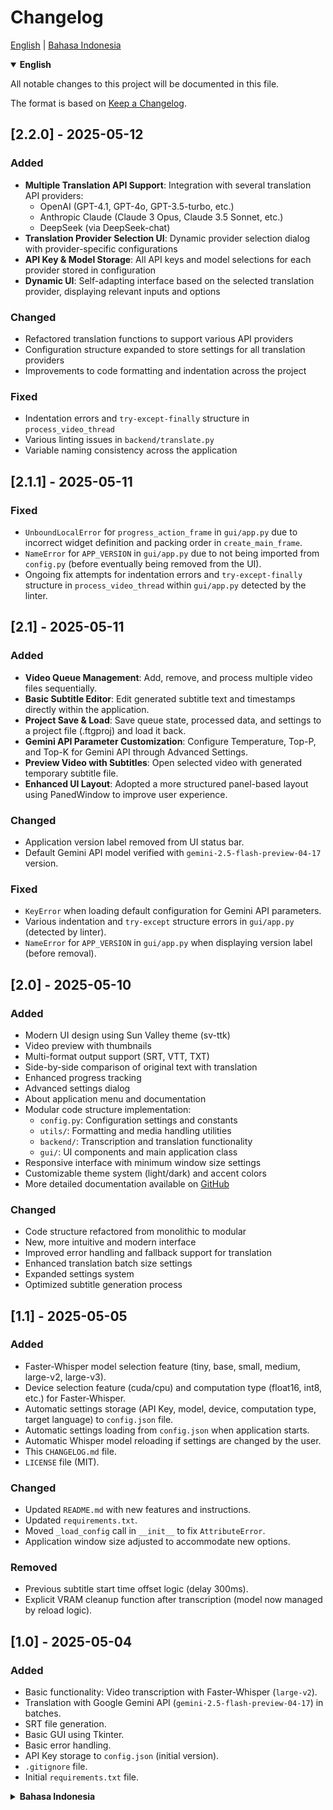 # Changelog

[English](#english) | [Bahasa Indonesia](#bahasa-indonesia)

<a name="english"></a>
<details open>
<summary><strong>English</strong></summary>

All notable changes to this project will be documented in this file.

The format is based on [Keep a Changelog](https://keepachangelog.com/en/1.0.0/).

## [2.2.0] - 2025-05-12

### Added
- **Multiple Translation API Support**: Integration with several translation API providers:
  - OpenAI (GPT-4.1, GPT-4o, GPT-3.5-turbo, etc.)
  - Anthropic Claude (Claude 3 Opus, Claude 3.5 Sonnet, etc.) 
  - DeepSeek (via DeepSeek-chat)
- **Translation Provider Selection UI**: Dynamic provider selection dialog with provider-specific configurations
- **API Key & Model Storage**: All API keys and model selections for each provider stored in configuration
- **Dynamic UI**: Self-adapting interface based on the selected translation provider, displaying relevant inputs and options

### Changed
- Refactored translation functions to support various API providers
- Configuration structure expanded to store settings for all translation providers
- Improvements to code formatting and indentation across the project

### Fixed
- Indentation errors and `try-except-finally` structure in `process_video_thread`
- Various linting issues in `backend/translate.py`
- Variable naming consistency across the application

## [2.1.1] - 2025-05-11

### Fixed
- `UnboundLocalError` for `progress_action_frame` in `gui/app.py` due to incorrect widget definition and packing order in `create_main_frame`.
- `NameError` for `APP_VERSION` in `gui/app.py` due to not being imported from `config.py` (before eventually being removed from the UI).
- Ongoing fix attempts for indentation errors and `try-except-finally` structure in `process_video_thread` within `gui/app.py` detected by the linter.

## [2.1] - 2025-05-11

### Added
- **Video Queue Management**: Add, remove, and process multiple video files sequentially.
- **Basic Subtitle Editor**: Edit generated subtitle text and timestamps directly within the application.
- **Project Save & Load**: Save queue state, processed data, and settings to a project file (.ftgproj) and load it back.
- **Gemini API Parameter Customization**: Configure Temperature, Top-P, and Top-K for Gemini API through Advanced Settings.
- **Preview Video with Subtitles**: Open selected video with generated temporary subtitle file.
- **Enhanced UI Layout**: Adopted a more structured panel-based layout using PanedWindow to improve user experience.

### Changed
- Application version label removed from UI status bar.
- Default Gemini API model verified with `gemini-2.5-flash-preview-04-17` version.

### Fixed
- `KeyError` when loading default configuration for Gemini API parameters.
- Various indentation and `try-except` structure errors in `gui/app.py` (detected by linter).
- `NameError` for `APP_VERSION` in `gui/app.py` when displaying version label (before removal).

## [2.0] - 2025-05-10

### Added
- Modern UI design using Sun Valley theme (sv-ttk)
- Video preview with thumbnails
- Multi-format output support (SRT, VTT, TXT)
- Side-by-side comparison of original text with translation
- Enhanced progress tracking
- Advanced settings dialog
- About application menu and documentation
- Modular code structure implementation:
  - `config.py`: Configuration settings and constants
  - `utils/`: Formatting and media handling utilities
  - `backend/`: Transcription and translation functionality
  - `gui/`: UI components and main application class
- Responsive interface with minimum window size settings
- Customizable theme system (light/dark) and accent colors
- More detailed documentation available on [GitHub](https://github.com/Fapzarz/FilmTranslatorGenerator)

### Changed
- Code structure refactored from monolithic to modular
- New, more intuitive and modern interface
- Improved error handling and fallback support for translation
- Enhanced translation batch size settings
- Expanded settings system
- Optimized subtitle generation process

## [1.1] - 2025-05-05

### Added
- Faster-Whisper model selection feature (tiny, base, small, medium, large-v2, large-v3).
- Device selection feature (cuda/cpu) and computation type (float16, int8, etc.) for Faster-Whisper.
- Automatic settings storage (API Key, model, device, computation type, target language) to `config.json` file.
- Automatic settings loading from `config.json` when application starts.
- Automatic Whisper model reloading if settings are changed by the user.
- This `CHANGELOG.md` file.
- `LICENSE` file (MIT).

### Changed
- Updated `README.md` with new features and instructions.
- Updated `requirements.txt`.
- Moved `_load_config` call in `__init__` to fix `AttributeError`.
- Application window size adjusted to accommodate new options.

### Removed
- Previous subtitle start time offset logic (delay 300ms).
- Explicit VRAM cleanup function after transcription (model now managed by reload logic).

## [1.0] - 2025-05-04

### Added
- Basic functionality: Video transcription with Faster-Whisper (`large-v2`).
- Translation with Google Gemini API (`gemini-2.5-flash-preview-04-17`) in batches.
- SRT file generation.
- Basic GUI using Tkinter.
- Basic error handling.
- API Key storage to `config.json` (initial version).
- `.gitignore` file.
- Initial `requirements.txt` file.

</details>

<a name="bahasa-indonesia"></a>
<details>
<summary><strong>Bahasa Indonesia</strong></summary>

Semua perubahan penting pada proyek ini akan didokumentasikan dalam file ini.

Format didasarkan pada [Keep a Changelog](https://keepachangelog.com/en/1.0.0/).

## [2.2.0] - 2025-05-12

### Added
- **Dukungan Berbagai API Terjemahan**: Integrasi dengan beberapa provider API terjemahan:
  - OpenAI (GPT-4.1, GPT-4o, GPT-3.5-turbo, dll.)
  - Anthropic Claude (Claude 3 Opus, Claude 3.5 Sonnet, dll.) 
  - DeepSeek (melalui DeepSeek-chat)
- **UI Pemilihan Provider Terjemahan**: Dialog pemilihan provider yang dinamis dengan konfigurasi spesifik untuk setiap provider
- **Penyimpanan API Key & Model**: Semua API key dan pemilihan model setiap provider disimpan dalam konfigurasi
- **UI Dinamis**: Antarmuka yang menyesuaikan diri dengan provider terjemahan yang dipilih, menampilkan input dan opsi yang relevan

### Changed
- Refactor fungsi terjemahan untuk mendukung berbagai provider API
- Struktur konfigurasi diperluas untuk menyimpan pengaturan semua provider terjemahan
- Perbaikan pada format dan indentasi kode di seluruh proyek

### Fixed
- Kesalahan indentasi dan struktur `try-except-finally` di `process_video_thread`
- Berbagai masalah linting di `backend/translate.py`
- Konsistensi penamaan variabel di seluruh aplikasi

## [2.1.1] - 2025-05-11

### Fixed
- `UnboundLocalError` untuk `progress_action_frame` di `gui/app.py` karena urutan definisi dan pemaketan widget yang salah dalam `create_main_frame`.
- `NameError` untuk `APP_VERSION` di `gui/app.py` karena tidak diimpor dari `config.py` (sebelum akhirnya dihapus dari UI).
- Upaya perbaikan berkelanjutan untuk kesalahan indentasi dan struktur `try-except-finally` di `process_video_thread` dalam `gui/app.py` yang terdeteksi oleh linter.

## [2.1] - 2025-05-11

### Added
- **Manajemen Antrean Video**: Tambah, hapus, dan proses beberapa file video secara berurutan.
- **Editor Subtitle Dasar**: Edit teks dan timestamp subtitle yang dihasilkan langsung di aplikasi.
- **Simpan & Muat Proyek**: Simpan status antrean, data terproses, dan pengaturan ke file proyek (.ftgproj) dan muat kembali.
- **Kustomisasi Parameter Gemini API**: Atur Temperature, Top-P, dan Top-K untuk API Gemini melalui Pengaturan Lanjutan.
- **Pratinjau Video dengan Subtitle**: Buka video yang dipilih dengan file subtitle sementara yang dihasilkan.
- **Peningkatan Tata Letak UI**: Mengadopsi tata letak berbasis panel yang lebih terstruktur menggunakan PanedWindow untuk meningkatkan pengalaman pengguna.

### Changed
- Label versi aplikasi dihapus dari status bar UI.
- Model default Gemini API diverifikasi menggunakan versi `gemini-2.5-flash-preview-04-17`.

### Fixed
- `KeyError` saat memuat konfigurasi default untuk parameter Gemini API.
- Berbagai kesalahan indentasi dan struktur `try-except` di `gui/app.py` (terdeteksi oleh linter).
- `NameError` untuk `APP_VERSION` di `gui/app.py` saat menampilkan label versi (sebelum dihapus).

## [2.0] - 2025-05-10

### Added
- Desain UI modern menggunakan tema Sun Valley (sv-ttk)
- Pratinjau video dengan thumbnail
- Dukungan multi-format output (SRT, VTT, TXT)
- Perbandingan teks asli dengan terjemahan secara side-by-side
- Pelacakan progres yang ditingkatkan
- Dialog pengaturan lanjutan
- Menu tentang aplikasi (About) dan dokumentasi
- Implementasi struktur kode modular:
  - `config.py`: Pengaturan konfigurasi dan konstanta
  - `utils/`: Utilitas pemformatan dan penanganan media
  - `backend/`: Fungsionalitas transkripsi dan terjemahan
  - `gui/`: Komponen UI dan kelas aplikasi utama
- Antarmuka yang responsif dengan pengaturan ukuran minimum jendela
- Sistem tema (terang/gelap) dan warna aksen yang dapat dikustomisasi
- Dokumentasi lebih lengkap tersedia di [GitHub](https://github.com/Fapzarz/FilmTranslatorGenerator)

### Changed
- Struktur kode direfaktor dari monolitik menjadi modular
- Antarmuka baru yang lebih intuitif dan modern
- Peningkatan penanganan error dan dukungan fallback untuk terjemahan
- Peningkatan pengaturan ukuran batch terjemahan
- Sistem pengaturan yang diperluas
- Proses pembuatan subtitle yang dioptimalkan

## [1.1] - 2025-05-05

### Added
- Fitur pemilihan model Faster-Whisper (tiny, base, small, medium, large-v2, large-v3).
- Fitur pemilihan perangkat (cuda/cpu) dan tipe komputasi (float16, int8, dll.) untuk Faster-Whisper.
- Penyimpanan otomatis pengaturan (API Key, model, perangkat, tipe komputasi, bahasa target) ke file `config.json`.
- Pemuatan otomatis pengaturan dari `config.json` saat aplikasi dimulai.
- Pemuatan ulang model Whisper secara otomatis jika pengaturan diubah oleh pengguna.
- File `CHANGELOG.md` ini.
- File `LICENSE` (MIT).

### Changed
- Memperbarui `README.md` dengan fitur baru dan instruksi.
- Memperbarui `requirements.txt`.
- Memindahkan pemanggilan `_load_config` di `__init__` untuk memperbaiki `AttributeError`.
- Ukuran jendela aplikasi disesuaikan untuk mengakomodasi opsi baru.

### Removed
- Logika offset waktu mulai subtitle (delay 300ms) yang sebelumnya ditambahkan.
- Fungsi pembersihan VRAM eksplisit setelah transkripsi (model sekarang dikelola oleh logika pemuatan ulang).

## [1.0] - 2025-05-04

### Added
- Fungsionalitas dasar: Transkripsi video dengan Faster-Whisper (`large-v2`).
- Terjemahan dengan Google Gemini API (`gemini-2.5-flash-preview-04-17`) secara batch.
- Pembuatan file SRT.
- GUI dasar menggunakan Tkinter.
- Penanganan error dasar.
- Penyimpanan API Key ke `config.json` (versi awal).
- File `.gitignore`.
- File `requirements.txt` awal.

</details>

